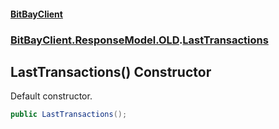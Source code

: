 #### [BitBayClient](./index.md 'index')
### [BitBayClient.ResponseModel.OLD](./BitBayClient-ResponseModel-OLD.md 'BitBayClient.ResponseModel.OLD').[LastTransactions](./BitBayClient-ResponseModel-OLD-LastTransactions.md 'BitBayClient.ResponseModel.OLD.LastTransactions')
## LastTransactions() Constructor
Default constructor.  
```csharp
public LastTransactions();
```
